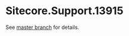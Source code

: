 # Sitecore.Support.13915

See [master branch](https://github.com/sitecoresupport/Sitecore.Support.13915) for details.